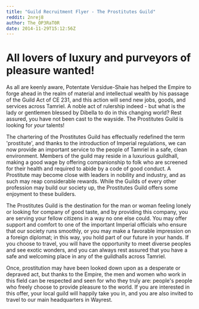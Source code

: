 ```yaml
---
title: "Guild Recruitment Flyer - The Prostitutes Guild"
reddit: 2nrej8
author: The_OP3RaT0R
date: 2014-11-29T15:12:56Z
---
```


# **All lovers of luxury and purveyors of pleasure wanted!**

As all are keenly aware, Potentate Versidue-Shaie has helped the Empire to forge ahead in the realm of material and intellectual wealth by his passage of the Guild Act of CE 231, and this action will send new jobs, goods, and services across Tamriel. A noble act of rulership indeed - but what is the lady or gentlemen blessed by Dibella to do in this changing world? Rest assured, you have not been cast to the wayside. The Prostitutes Guild is looking for *your* talents! 

The chartering of the Prostitutes Guild has effectually redefined the term 'prostitute', and thanks to the introduction of Imperial regulations, we can now provide an important service to the people of Tamriel in a safe, clean environment. Members of the guild may reside in a luxurious guildhall, making a good wage by offering companionship to folk who are screened for their health and required to abide by a code of good conduct. A Prostitute may become close with leaders in nobility and industry, and as such may reap considerable rewards. While the Guilds of every other profession may build our society up, the Prostitutes Guild offers some enjoyment to these builders. 

The Prostitutes Guild is the destination for the man or woman feeling lonely or looking for company of good taste, and by providing this company, you are serving your fellow citizens in a way no one else could. You may offer support and comfort to one of the important Imperial officials who ensure that our society runs smoothly, or you may make a favorable impression on a foreign diplomat; in this way, you hold part of our future in your hands. If you choose to travel, you will have the opportunity to meet diverse peoples and see exotic wonders, and you can always rest assured that you have a safe and welcoming place in any of the guildhalls across Tamriel. 

Once, prostitution may have been looked down upon as a desperate or depraved act, but thanks to the Empire, the men and women who work in this field can be respected and seen for who they truly are: people's people who freely choose to provide pleasure to the world. If you are interested in this offer, your local guild will happily take you in, and you are also invited to travel to our main headquarters in Wayrest.
